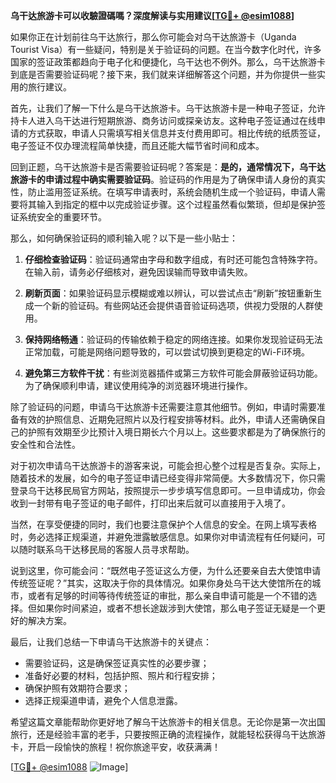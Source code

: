 **乌干达旅游卡可以收驗證碼嗎？深度解读与实用建议[[TG💪+ @esim1088](https://t.me/s/esim1088)]**

如果你正在计划前往乌干达旅行，那么你可能会对乌干达旅游卡（Uganda Tourist Visa）有一些疑问，特别是关于验证码的问题。在当今数字化时代，许多国家的签证政策都趋向于电子化和便捷化，乌干达也不例外。那么，乌干达旅游卡到底是否需要验证码呢？接下来，我们就来详细解答这个问题，并为你提供一些实用的旅行建议。

首先，让我们了解一下什么是乌干达旅游卡。乌干达旅游卡是一种电子签证，允许持卡人进入乌干达进行短期旅游、商务访问或探亲访友。这种电子签证通过在线申请的方式获取，申请人只需填写相关信息并支付费用即可。相比传统的纸质签证，电子签证不仅办理流程简单快捷，而且还能大幅节省时间和成本。

回到正题，乌干达旅游卡是否需要验证码呢？答案是：**是的，通常情况下，乌干达旅游卡的申请过程中确实需要验证码**。验证码的作用是为了确保申请人身份的真实性，防止滥用签证系统。在填写申请表时，系统会随机生成一个验证码，申请人需要将其输入到指定的框中以完成验证步骤。这个过程虽然看似繁琐，但却是保护签证系统安全的重要环节。

那么，如何确保验证码的顺利输入呢？以下是一些小贴士：

1. **仔细检查验证码**：验证码通常由字母和数字组成，有时还可能包含特殊字符。在输入前，请务必仔细核对，避免因误输而导致申请失败。
   
2. **刷新页面**：如果验证码显示模糊或难以辨认，可以尝试点击“刷新”按钮重新生成一个新的验证码。有些网站还会提供语音验证码选项，供视力受限的人群使用。

3. **保持网络畅通**：验证码的传输依赖于稳定的网络连接。如果你发现验证码无法正常加载，可能是网络问题导致的，可以尝试切换到更稳定的Wi-Fi环境。

4. **避免第三方软件干扰**：有些浏览器插件或第三方软件可能会屏蔽验证码功能。为了确保顺利申请，建议使用纯净的浏览器环境进行操作。

除了验证码的问题，申请乌干达旅游卡还需要注意其他细节。例如，申请时需要准备有效的护照信息、近期免冠照片以及行程安排等材料。此外，申请人还需确保自己的护照有效期至少比预计入境日期长六个月以上。这些要求都是为了确保旅行的安全性和合法性。

对于初次申请乌干达旅游卡的游客来说，可能会担心整个过程是否复杂。实际上，随着技术的发展，如今的电子签证申请已经变得非常简便。大多数情况下，你只需登录乌干达移民局官方网站，按照提示一步步填写信息即可。一旦申请成功，你会收到一封带有电子签证的电子邮件，打印出来后就可以直接用于入境了。

当然，在享受便捷的同时，我们也要注意保护个人信息的安全。在网上填写表格时，务必选择正规渠道，并避免泄露敏感信息。如果你对申请流程有任何疑问，可以随时联系乌干达移民局的客服人员寻求帮助。

说到这里，你可能会问：“既然电子签证这么方便，为什么还要亲自去大使馆申请传统签证呢？”其实，这取决于你的具体情况。如果你身处乌干达大使馆所在的城市，或者有足够的时间等待传统签证的审批，那么亲自申请可能是一个不错的选择。但如果你时间紧迫，或者不想长途跋涉到大使馆，那么电子签证无疑是一个更好的解决方案。

最后，让我们总结一下申请乌干达旅游卡的关键点：
- 需要验证码，这是确保签证真实性的必要步骤；
- 准备好必要的材料，包括护照、照片和行程安排；
- 确保护照有效期符合要求；
- 选择正规渠道申请，避免个人信息泄露。

希望这篇文章能帮助你更好地了解乌干达旅游卡的相关信息。无论你是第一次出国旅行，还是经验丰富的老手，只要按照正确的流程操作，就能轻松获得乌干达旅游卡，开启一段愉快的旅程！祝你旅途平安，收获满满！

[[TG💪+ @esim1088](https://t.me/s/esim1088) ![Image](https://i.postimg.cc/4NQfJmqS/Snipaste-2025-05-13-00-14-12.png)]